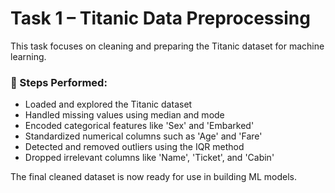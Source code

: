 # Task 1 – Titanic Data Preprocessing

This task focuses on cleaning and preparing the Titanic dataset for machine learning.

### 🔧 Steps Performed:
- Loaded and explored the Titanic dataset
- Handled missing values using median and mode
- Encoded categorical features like 'Sex' and 'Embarked'
- Standardized numerical columns such as 'Age' and 'Fare'
- Detected and removed outliers using the IQR method
- Dropped irrelevant columns like 'Name', 'Ticket', and 'Cabin'

The final cleaned dataset is now ready for use in building ML models.
